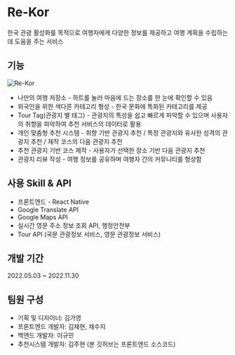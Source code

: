 # Re-Kor
한국 관광 활성화를 목적으로 여행자에게 다양한 정보를 제공하고 여행 계획을 수립하는 데 도움을 주는 서비스


## 기능
![Re-Kor](https://user-images.githubusercontent.com/63996585/214774923-2c60e17e-5bbd-4fa6-8ff4-50a4d5d4e27b.png)
 - 나만의 여행 저장소 - 하트를 눌러 마음에 드는 장소를 한 눈에 확인할 수 있음
 - 외국인을 위한 색다른 카테고리 형성 - 한국 문화에 특화된 카테고리를 제공
 - Tour Tag(관광지 별 태그) - 관광지의 특성을 쉽고 빠르게 파악할 수 있으며 사용자의 취향을 파악하여 추천 서비스의 데이터로 활용
 - 개인 맞춤형 추천 시스템 - 취향 기반 관광지 추천 / 특정 관광지와 유사한 성격의 관광지 추천 / 제작 코스의 다음 관광지 추천
 - 추천 관광지 기반 코스 제작 - 사용자가 선택한 장소 기반 다음 관광지 추천
 - 관광지 리뷰 작성 - 여행 정보를 공유하며 여행자 간의 커뮤니티를 형성함 


## 사용 Skill & API
 - 프론트엔드 - React Native
 - Google Translate API
 - Google Maps API
 - 실시간 영문 주소 정보 조회 API, 행정안전부
 - Tour API (국문 관광정보 서비스, 영문 관광정보 서비스)


## 개발 기간
 2022.05.03 ~ 2022.11.30

## 팀원 구성
 - 기획 및 디자이너: 김가영 
 - 프론트엔드 개발자: 김채현, 채수지
 - 백엔드 개발자: 이규민
 - 추천시스템 개발자: 김주현
(본 깃허브는 프론트엔드 소스코드)
